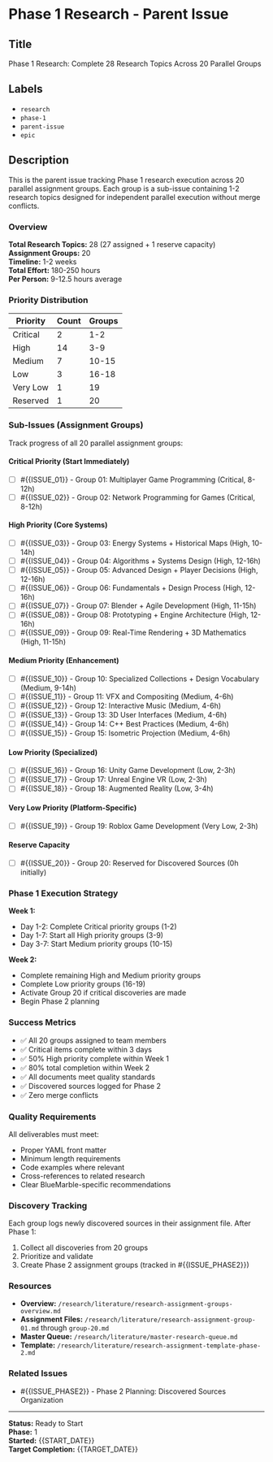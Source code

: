 # Phase 1 Research - Parent Issue

## Title
Phase 1 Research: Complete 28 Research Topics Across 20 Parallel Groups

## Labels
- `research`
- `phase-1`
- `parent-issue`
- `epic`

## Description

This is the parent issue tracking Phase 1 research execution across 20 parallel assignment groups. Each group is a sub-issue containing 1-2 research topics designed for independent parallel execution without merge conflicts.

### Overview

**Total Research Topics:** 28 (27 assigned + 1 reserve capacity)  
**Assignment Groups:** 20  
**Timeline:** 1-2 weeks  
**Total Effort:** 180-250 hours  
**Per Person:** 9-12.5 hours average

### Priority Distribution

| Priority | Count | Groups |
|----------|-------|--------|
| Critical | 2 | 1-2 |
| High | 14 | 3-9 |
| Medium | 7 | 10-15 |
| Low | 3 | 16-18 |
| Very Low | 1 | 19 |
| Reserved | 1 | 20 |

### Sub-Issues (Assignment Groups)

Track progress of all 20 parallel assignment groups:

#### Critical Priority (Start Immediately)
- [ ] #{{ISSUE_01}} - Group 01: Multiplayer Game Programming (Critical, 8-12h)
- [ ] #{{ISSUE_02}} - Group 02: Network Programming for Games (Critical, 8-12h)

#### High Priority (Core Systems)
- [ ] #{{ISSUE_03}} - Group 03: Energy Systems + Historical Maps (High, 10-14h)
- [ ] #{{ISSUE_04}} - Group 04: Algorithms + Systems Design (High, 12-16h)
- [ ] #{{ISSUE_05}} - Group 05: Advanced Design + Player Decisions (High, 12-16h)
- [ ] #{{ISSUE_06}} - Group 06: Fundamentals + Design Process (High, 12-16h)
- [ ] #{{ISSUE_07}} - Group 07: Blender + Agile Development (High, 11-15h)
- [ ] #{{ISSUE_08}} - Group 08: Prototyping + Engine Architecture (High, 12-16h)
- [ ] #{{ISSUE_09}} - Group 09: Real-Time Rendering + 3D Mathematics (High, 11-15h)

#### Medium Priority (Enhancement)
- [ ] #{{ISSUE_10}} - Group 10: Specialized Collections + Design Vocabulary (Medium, 9-14h)
- [ ] #{{ISSUE_11}} - Group 11: VFX and Compositing (Medium, 4-6h)
- [ ] #{{ISSUE_12}} - Group 12: Interactive Music (Medium, 4-6h)
- [ ] #{{ISSUE_13}} - Group 13: 3D User Interfaces (Medium, 4-6h)
- [ ] #{{ISSUE_14}} - Group 14: C++ Best Practices (Medium, 4-6h)
- [ ] #{{ISSUE_15}} - Group 15: Isometric Projection (Medium, 4-6h)

#### Low Priority (Specialized)
- [ ] #{{ISSUE_16}} - Group 16: Unity Game Development (Low, 2-3h)
- [ ] #{{ISSUE_17}} - Group 17: Unreal Engine VR (Low, 2-3h)
- [ ] #{{ISSUE_18}} - Group 18: Augmented Reality (Low, 3-4h)

#### Very Low Priority (Platform-Specific)
- [ ] #{{ISSUE_19}} - Group 19: Roblox Game Development (Very Low, 2-3h)

#### Reserve Capacity
- [ ] #{{ISSUE_20}} - Group 20: Reserved for Discovered Sources (0h initially)

### Phase 1 Execution Strategy

**Week 1:**
- Day 1-2: Complete Critical priority groups (1-2)
- Day 1-7: Start all High priority groups (3-9)
- Day 3-7: Start Medium priority groups (10-15)

**Week 2:**
- Complete remaining High and Medium priority groups
- Complete Low priority groups (16-19)
- Activate Group 20 if critical discoveries are made
- Begin Phase 2 planning

### Success Metrics

- ✅ All 20 groups assigned to team members
- ✅ Critical items complete within 3 days
- ✅ 50% High priority complete within Week 1
- ✅ 80% total completion within Week 2
- ✅ All documents meet quality standards
- ✅ Discovered sources logged for Phase 2
- ✅ Zero merge conflicts

### Quality Requirements

All deliverables must meet:
- Proper YAML front matter
- Minimum length requirements
- Code examples where relevant
- Cross-references to related research
- Clear BlueMarble-specific recommendations

### Discovery Tracking

Each group logs newly discovered sources in their assignment file. After Phase 1:
1. Collect all discoveries from 20 groups
2. Prioritize and validate
3. Create Phase 2 assignment groups (tracked in #{{ISSUE_PHASE2}})

### Resources

- **Overview:** `/research/literature/research-assignment-groups-overview.md`
- **Assignment Files:** `/research/literature/research-assignment-group-01.md` through `group-20.md`
- **Master Queue:** `/research/literature/master-research-queue.md`
- **Template:** `/research/literature/research-assignment-template-phase-2.md`

### Related Issues

- #{{ISSUE_PHASE2}} - Phase 2 Planning: Discovered Sources Organization

---

**Status:** Ready to Start  
**Phase:** 1  
**Started:** {{START_DATE}}  
**Target Completion:** {{TARGET_DATE}}
